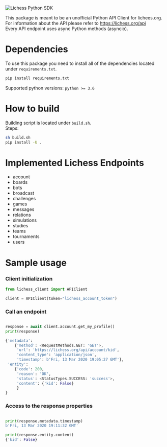 ![Lichess Python SDK](https://github.com/amasend/lichees_python_SDK/workflows/Lichess%20Python%20SDK/badge.svg?branch=master)

This package is meant to be an unofficial Python API Client for lichees.org.  
For information about the API please refer to https://lichess.org/api  
Every API endpoint uses async Python methods (asyncio).

# Dependencies
To use this package you need to install all of the dependencies located under `requirements.txt`.  
```bash
pip install requirements.txt
```
Supported python versions: `python >= 3.6`
# How to build
Building script is located under `build.sh`.  
Steps:  
```bash
sh build.sh
pip install -U .
```

# Implemented Lichess Endpoints
* account
* boards
* bots
* broadcast
* challenges
* games
* messages
* relations
* simulations
* studies
* teams
* tournaments
* users

# Sample usage
### Client initialization
```python
from lichess_client import APIClient

client = APIClient(token="lichess_account_token")
```
  
### Call an endpoint
```python

response = await client.account.get_my_profile()
print(response)

{'metadata': 
    {'method': <RequestMethods.GET: 'GET'>, 
     'url': 'https://lichess.org/api/account/kid', 
     'content_type': 'application/json', 
     'timestamp': b'Fri, 13 Mar 2020 19:05:27 GMT'}, 
 'entity': 
    {'code': 200, 
     'reason': 'OK', 
     'status': <StatusTypes.SUCCESS: 'success'>, 
     'content': {'kid': False}
     }
}
```

### Access to the response properties
```python

print(response.metadata.timestamp)
b'Fri, 13 Mar 2020 19:11:32 GMT'

print(response.entity.content)
{'kid': False}
```
